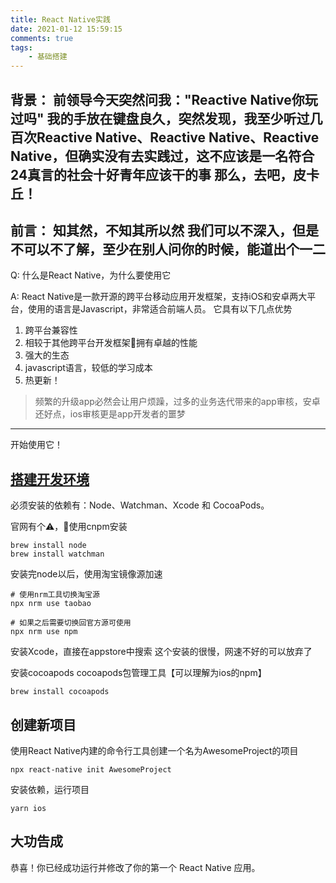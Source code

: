 ```yaml
---
title: React Native实践
date: 2021-01-12 15:59:15
comments: true
tags:
	- 基础搭建
---
```


背景：
    前领导今天突然问我："Reactive Native你玩过吗"
    我的手放在键盘良久，突然发现，我至少听过几百次Reactive Native、Reactive Native、Reactive Native，但确实没有去实践过，这不应该是一名符合24真言的社会十好青年应该干的事
    那么，去吧，皮卡丘！
---

前言：
    知其然，不知其所以然
    我们可以不深入，但是不可以不了解，至少在别人问你的时候，能道出个一二
---

Q: 什么是React Native，为什么要使用它

A: React Native是一款开源的跨平台移动应用开发框架，支持iOS和安卓两大平台，使用的语言是Javascript，非常适合前端人员。
它具有以下几点优势

1. 跨平台兼容性
2. 相较于其他跨平台开发框架拥有卓越的性能
3. 强大的生态
4. javascript语言，较低的学习成本
5. 热更新！

> 频繁的升级app必然会让用户烦躁，过多的业务迭代带来的app审核，安卓还好点，ios审核更是app开发者的噩梦


---

开始使用它！

##  [搭建开发环境](https://reactnative.cn/docs/environment-setup)

必须安装的依赖有：Node、Watchman、Xcode 和 CocoaPods。

官网有个⚠️，🚫使用cnpm安装

```
brew install node
brew install watchman
```

安装完node以后，使用淘宝镜像源加速

```
# 使用nrm工具切换淘宝源
npx nrm use taobao

# 如果之后需要切换回官方源可使用
npx nrm use npm
```


安装Xcode，直接在appstore中搜索
这个安装的很慢，网速不好的可以放弃了


安装cocoapods
cocoapods包管理工具【可以理解为ios的npm】

```
brew install cocoapods
```


## 创建新项目

使用React Native内建的命令行工具创建一个名为AwesomeProject的项目

```
npx react-native init AwesomeProject
```

安装依赖，运行项目

```
yarn ios
```

## 大功告成

恭喜！你已经成功运行并修改了你的第一个 React Native 应用。

